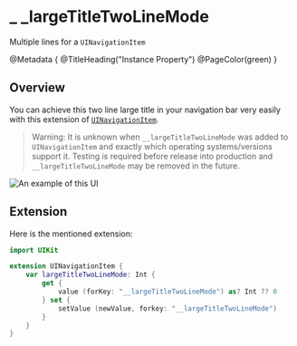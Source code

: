 # \_ \_largeTitleTwoLineMode 
Multiple lines for a `UINavigationItem`

@Metadata {
    @TitleHeading("Instance Property")
    @PageColor(green)
}

## Overview

You can achieve this two line large title in your navigation bar very easily with this extension of [`UINavigationItem`](<doc:UINavigationItem>).

> Warning: It is unknown when `__largeTitleTwoLineMode` was added to `UINavigationItem` and exactly which operating systems/versions support it. Testing is required before release into production and `__largeTitleTwoLineMode` may be removed in the future.

![An example of this UI](__largeTitleTwoLineMode-Image)

## Extension

Here is the mentioned extension:
```swift
import UIKit

extension UINavigationItem {
    var largeTitleTwoLineMode: Int {
        get {
            value (forKey: "__largeTitleTwoLineMode") as? Int ?? 0
        } set { 
            setValue (newValue, forkey: "__largeTitleTwoLineMode")
        }
    }
}
```
